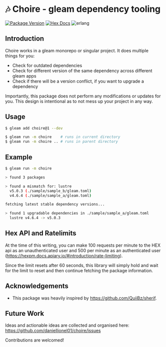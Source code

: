 # 🎶 Choire - gleam dependency tooling

[![Package Version](https://img.shields.io/hexpm/v/choire)](https://hex.pm/packages/choire)
[![Hex Docs](https://img.shields.io/badge/hex-docs-ffaff3)](https://hexdocs.pm/choire/)
![erlang](https://img.shields.io/badge/target-erlang-a2003e)

## Introduction

Choire works in a gleam monorepo or singular project. It does multiple things for you:
- Check for outdated dependencies
- Check for different version of the same dependency across different gleam apps
- Check if there will be a version conflict, if you want to upgrade a dependency

Importantly, this package does not perform any modifications or updates for you.
This design is intentional as to not mess up your project in any way.

## Usage

```sh
$ gleam add choire@1 --dev
```

```sh
$ gleam run -m choire    # runs in current directory
$ gleam run -m choire .. # runs in parent directory
```

## Example

```sh
$ gleam run -m choire

> found 3 packages

> found a mismatch for: lustre
  v5.0.3 (./sample/sample_b/gleam.toml)
  v4.6.4 (./sample/sample_a/gleam.toml)

fetching latest stable dependency versions...

> found 1 upgradable dependencies in ./sample/sample_a/gleam.toml
  lustre v4.6.4 -> v5.0.3

```

## Hex API and Ratelimits

At the time of this writing, you can make 100 requests per minute to the HEX api as an
unauthenticated user and 500 per minute as an authenticated user
(https://hexpm.docs.apiary.io/#introduction/rate-limiting).

Since the limit resets after 60 seconds, this library will simply hold and wait for the limit
to reset and then continue fetching the package information.

## Acknowledgements

- This package was heavily inspired by https://github.com/QuiiBz/sherif.

## Future Work

Ideas and actionable ideas are collected and organised here: https://github.com/daniellionel01/choire/issues

Contributions are welcomed!
